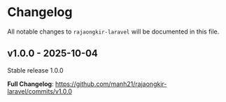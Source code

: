 # Changelog

All notable changes to `rajaongkir-laravel` will be documented in this file.

## v1.0.0 - 2025-10-04

Stable release 1.0.0

**Full Changelog**: https://github.com/manh21/rajaongkir-laravel/commits/v1.0.0
